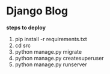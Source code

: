 Django Blog
======

**steps to deploy**
1) pip install -r requirements.txt
2) cd src
3) python manage.py migrate
4) python manage.py createsuperuser
4) python manage.py runserver
